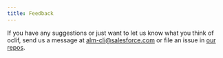 ```yaml
---
title: Feedback
---
```


If you have any suggestions or just want to let us know what you think of oclif, send us a message at <alm-cli@salesforce.com> or file an issue in [our repos](https://github.com/oclif).
